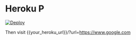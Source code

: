 # Heroku P

[![Deploy](https://www.herokucdn.com/deploy/button.svg)](https://heroku.com/deploy?template=https://github.com/fordnox/heroku-proxy/tree/master)

Then visit {{your_heroku_url}}/?url=https://www.google.com
